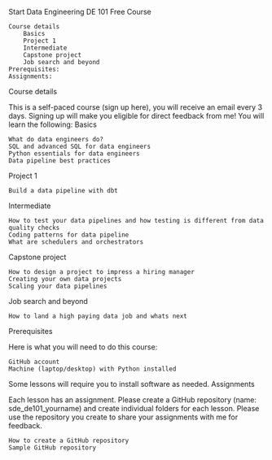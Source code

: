 Start Data Engineering DE 101 Free Course

    Course details
        Basics
        Project 1
        Intermediate
        Capstone project
        Job search and beyond
    Prerequisites:
    Assignments:

Course details

This is a self-paced course (sign up here), you will receive an email every 3 days. Signing up will make you eligible for direct feedback from me! You will learn the following:
Basics

    What do data engineers do?
    SQL and advanced SQL for data engineers
    Python essentials for data engineers
    Data pipeline best practices

Project 1

    Build a data pipeline with dbt

Intermediate

    How to test your data pipelines and how testing is different from data quality checks
    Coding patterns for data pipeline
    What are schedulers and orchestrators

Capstone project

    How to design a project to impress a hiring manager
    Creating your own data projects
    Scaling your data pipelines

Job search and beyond

    How to land a high paying data job and whats next

Prerequisites

Here is what you will need to do this course:

    GitHub account
    Machine (laptop/desktop) with Python installed

Some lessons will require you to install software as needed.
Assignments

Each lesson has an assignment. Please create a GitHub repository (name: sde_de101_yourname) and create individual folders for each lesson. Please use the repository you create to share your assignments with me for feedback.

    How to create a GitHub repository
    Sample GitHub repository
